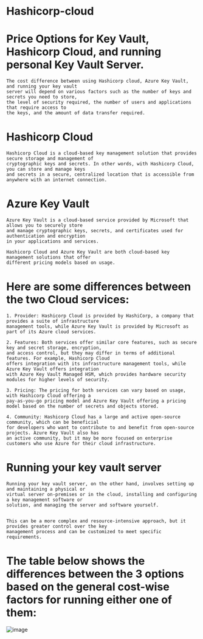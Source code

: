 # Hashicorp-cloud

# Price Options for Key Vault, Hashicorp Cloud, and running personal Key Vault Server.
```shell
The cost difference between using Hashicorp cloud, Azure Key Vault, and running your key vault
server will depend on various factors such as the number of keys and secrets you need to store,
the level of security required, the number of users and applications that require access to 
the keys, and the amount of data transfer required.
```


# Hashicorp Cloud
```shell
Hashicorp Cloud is a cloud-based key management solution that provides secure storage and management of
cryptographic keys and secrets. In other words, with Hashicorp Cloud, you can store and manage keys 
and secrets in a secure, centralized location that is accessible from anywhere with an internet connection.
```


#  Azure Key Vault
```shell
Azure Key Vault is a cloud-based service provided by Microsoft that allows you to securely store 
and manage cryptographic keys, secrets, and certificates used for authentication and encryption 
in your applications and services.

Hashicorp Cloud and Azure Key Vault are both cloud-based key management solutions that offer
different pricing models based on usage.
```

# Here are some differences between the two Cloud services:
```shell
1. Provider: Hashicorp Cloud is provided by HashiCorp, a company that provides a suite of infrastructure 
management tools, while Azure Key Vault is provided by Microsoft as part of its Azure cloud services.

2. Features: Both services offer similar core features, such as secure key and secret storage, encryption, 
and access control, but they may differ in terms of additional features. For example, Hashicorp Cloud 
offers integration with its infrastructure management tools, while Azure Key Vault offers integration
with Azure Key Vault Managed HSM, which provides hardware security modules for higher levels of security.

3. Pricing: The pricing for both services can vary based on usage, with Hashicorp Cloud offering a 
pay-as-you-go pricing model and Azure Key Vault offering a pricing model based on the number of secrets and objects stored.

4. Community: Hashicorp Cloud has a large and active open-source community, which can be beneficial 
for developers who want to contribute to and benefit from open-source projects. Azure Key Vault also has 
an active community, but it may be more focused on enterprise customers who use Azure for their cloud infrastructure.
```

# Running your key vault server
```shell
Running your key vault server, on the other hand, involves setting up and maintaining a physical or 
virtual server on-premises or in the cloud, installing and configuring a key management software or 
solution, and managing the server and software yourself.


This can be a more complex and resource-intensive approach, but it provides greater control over the key 
management process and can be customized to meet specific requirements.
```

# The table below shows the differences between the 3 options based on the general cost-wise factors for running either one of them:

![image](https://user-images.githubusercontent.com/113483171/236310445-4d606d84-d196-40bd-be4d-0bdef62dfac2.png)




 






